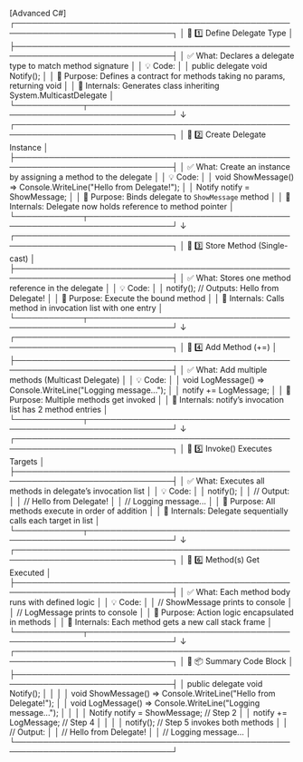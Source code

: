 [Advanced C#]
┌──────────────────────────────────────────────────────────────────────────────┐
│                       🔷 1️⃣ Define Delegate Type                            │
├──────────────────────────────────────────────────────────────────────────────┤
│ ✅ What: Declares a delegate type to match method signature                 │
│ 💡 Code:                                                                    │
│     public delegate void Notify();                                          │
│ 📌 Purpose: Defines a contract for methods taking no params, returning void │
│ 🧠 Internals: Generates class inheriting System.MulticastDelegate           │
└────────────┬─────────────────────────────────────────────────────────────────┘
             ↓
┌──────────────────────────────────────────────────────────────────────────────┐
│                       🔷 2️⃣ Create Delegate Instance                         │
├──────────────────────────────────────────────────────────────────────────────┤
│ ✅ What: Create an instance by assigning a method to the delegate           │
│ 💡 Code:                                                                    │
│     void ShowMessage() => Console.WriteLine("Hello from Delegate!");        │
│     Notify notify = ShowMessage;                                            │
│ 📌 Purpose: Binds delegate to `ShowMessage` method                          │
│ 🧠 Internals: Delegate now holds reference to method pointer                │
└────────────┬─────────────────────────────────────────────────────────────────┘
             ↓
┌──────────────────────────────────────────────────────────────────────────────┐
│                    🔷 3️⃣ Store Method (Single-cast)                         │
├──────────────────────────────────────────────────────────────────────────────┤
│ ✅ What: Stores one method reference in the delegate                        │
│ 💡 Code:                                                                    │
│     notify(); // Outputs: Hello from Delegate!                             │
│ 📌 Purpose: Execute the bound method                                        │
│ 🧠 Internals: Calls method in invocation list with one entry               │
└────────────┬─────────────────────────────────────────────────────────────────┘
             ↓
┌──────────────────────────────────────────────────────────────────────────────┐
│                          🔷 4️⃣ Add Method (+=)                              │
├──────────────────────────────────────────────────────────────────────────────┤
│ ✅ What: Add multiple methods (Multicast Delegate)                          │
│ 💡 Code:                                                                    │
│     void LogMessage() => Console.WriteLine("Logging message...");           │
│     notify += LogMessage;                                                  │
│ 📌 Purpose: Multiple methods get invoked                                    │
│ 🧠 Internals: notify’s invocation list has 2 method entries                │
└────────────┬─────────────────────────────────────────────────────────────────┘
             ↓
┌──────────────────────────────────────────────────────────────────────────────┐
│                 🔷 5️⃣ Invoke() Executes Targets                             │
├──────────────────────────────────────────────────────────────────────────────┤
│ ✅ What: Executes all methods in delegate’s invocation list                 │
│ 💡 Code:                                                                    │
│     notify();                                                               │
│     // Output:                                                              │
│     // Hello from Delegate!                                                 │
│     // Logging message...                                                   │
│ 📌 Purpose: All methods execute in order of addition                        │
│ 🧠 Internals: Delegate sequentially calls each target in list              │
└────────────┬─────────────────────────────────────────────────────────────────┘
             ↓
┌──────────────────────────────────────────────────────────────────────────────┐
│                    🔷 6️⃣ Method(s) Get Executed                             │
├──────────────────────────────────────────────────────────────────────────────┤
│ ✅ What: Each method body runs with defined logic                           │
│ 💡 Code:                                                                    │
│     // ShowMessage prints to console                                       │
│     // LogMessage prints to console                                        │
│ 📌 Purpose: Action logic encapsulated in methods                           │
│ 🧠 Internals: Each method gets a new call stack frame                       │
└────────────┬─────────────────────────────────────────────────────────────────┘
             ↓
┌──────────────────────────────────────────────────────────────────────────────┐
│                         🧪 📦 Summary Code Block                             │
├──────────────────────────────────────────────────────────────────────────────┤
│ public delegate void Notify();                                              │
│                                                                              │
│ void ShowMessage() => Console.WriteLine("Hello from Delegate!");            │
│ void LogMessage() => Console.WriteLine("Logging message...");               │
│                                                                              │
│ Notify notify = ShowMessage; // Step 2                                      │
│ notify += LogMessage;           // Step 4                                    │
│                                                                              │
│ notify();                     // Step 5 invokes both methods                 │
│ // Output:                                                                   │
│ // Hello from Delegate!                                                     │
│ // Logging message...                                                       │
└──────────────────────────────────────────────────────────────────────────────┘

